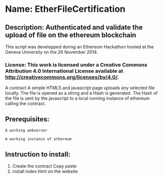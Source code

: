 # Name: EtherFileCertification

## Description: Authenticated and validate the upload of file on the ethereum blockchain

This script was developped during an Ethereum Hackathon hosted at the Geneva University on the 26 November 2014.

### License: This work is licensed under a Creative Commons Attribution 4.0 International License available at http://creativecommons.org/licenses/by/4.0/.

A contract 
A simple HTML5 and javascript page uploads any selected file locally. The file is opened as a string and a Hash is generated. The Hash of the file is sent by the javascript to a local running instance of ethereum calling the contract.

## Prerequisites:

    A working webserver

    A working instance of ethereum

## Instruction to install:

1. Create the contract
Copy paste 
2. install index.html on the website
